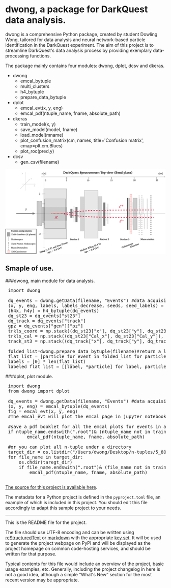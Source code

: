 # dwong, a package for DarkQuest data analysis.

dwong is a comprehensive Python package, created by student Dowling Wong, tailored for data analysis and neural network-based particle identification in the DarkQuest experiment. The aim of this project is to streamline DarkQuest's data analysis process by providing exemplary data-processing functions.

The package mainly contains four modules: dwong, dplot, dcsv and dkeras.
* dwong
  * emcal_bytuple
  * multi_clusters
  * h4_bytuple
  * prepare_data_bytuple
* dplot
  * emcal_evt(x, y, eng)
  * emcal_pdf(ntuple_name, fname, absolute_path)
* dkeras
  * train_model(x, y)
  * save_model(model, fname)
  * load_model(mname)
  * plot_confusion_matrix(cm, names, title='Confusion matrix', cmap=plt.cm.Blues)
  * plot_roc(pred,y)
* dcsv
  * gen_csv(filename)

  
![scheme](/logo/darkquest_schematic.png " inline image")
## Smaple of use.

###dwong, main module for data analysis.
<pre>
 import dwong
 
 dq_events = dwong.getData(filename, "Events") #data acquisition from n-tuple.
 (x, y, eng, labels, labels_decrease, seeds, seed_labels) = dwong.multi_clusters(dq_events)#here performed clustering
 (h4x, h4y) = h4_bytuple(dq_events)
 dq_st23 = dq_events["st23"]
 dq_track = dq_events["track"]
 gpz = dq_events["gen"]["pz"]
 trkls_coord = np.stack((dq_st23["x"], dq_st23["y"], dq_st23["z"], dq_st23["px"], dq_st23["py"], dq_st23["pz"]), axis=1)
 trkls_cal = np.stack((dq_st23["Cal_x"], dq_st23["Cal_y"]), axis=1)
 track_st3 = np.stack((dq_track["x"], dq_track["y"], dq_track["pz"]), axis=1)

 folded_list=dwong.prepare_data_bytuple(filename)#return a list of events, each event may contain multiple particles.   
 flat_list = [particle for event in folded_list for particle in event]
 labels = [0] * len(flat_list)
 labeled_flat_list = [[label, *particle] for label, particle in zip(labels, flat_list)]#list of particles, in a flat list.
</pre>

###dplot, plot module.
<pre>
 import dwong
 from dwong import dplot

 dq_events = dwong.getData(filename, "Events") #data acquisition from n-tuple.
 (x, y, eng) = emcal_bytuple(dq_events)
 fig = emcal_evt(x, y, eng)
 #The emcal_evt will plot the emcal page in jupyter notebook, and if you have further consideration, it returns fig

 #save a pdf booklet for all the emcal plots for events in a root file
 if ntuple_name.endswith(".root")& (ntuple_name not in train):
        emcal_pdf(ntuple_name, fname, absolute_path)

 #or you can plot all n-tuple under a directory
 target_dir = os.listdir("/Users/dwong/Desktop/n-tuples/5_80_training/")
 for file_name in target_dir:
     os.chdir(taregt_dir)
     if file_name.endswith(".root")& (file_name not in train):
         emcal_pdf(ntuple_name, fname, absolute_path)
 
</pre>


[The source for this project is available here][src].

The metadata for a Python project is defined in the `pyproject.toml` file,
an example of which is included in this project. You should edit this file
accordingly to adapt this sample project to your needs.

----

This is the README file for the project.

The file should use UTF-8 encoding and can be written using
[reStructuredText][rst] or [markdown][md use] with the appropriate [key set][md
use]. It will be used to generate the project webpage on PyPI and will be
displayed as the project homepage on common code-hosting services, and should be
written for that purpose.

Typical contents for this file would include an overview of the project, basic
usage examples, etc. Generally, including the project changelog in here is not a
good idea, although a simple “What's New” section for the most recent version
may be appropriate.

[packaging guide]: https://packaging.python.org
[distribution tutorial]: https://packaging.python.org/tutorials/packaging-projects/
[src]: https://github.com/pypa/sampleproject
[rst]: http://docutils.sourceforge.net/rst.html
[md]: https://tools.ietf.org/html/rfc7764#section-3.5 "CommonMark variant"
[md use]: https://packaging.python.org/specifications/core-metadata/#description-content-type-optional
